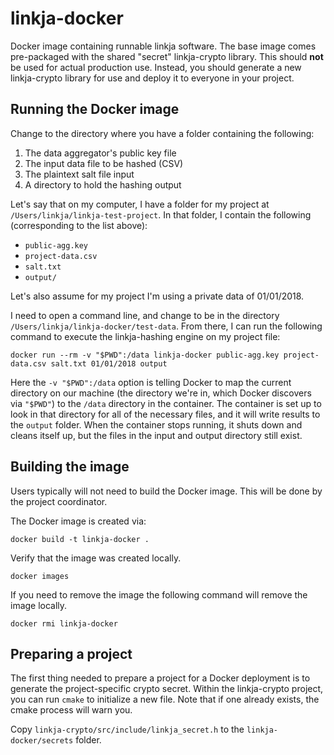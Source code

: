 # linkja-docker

Docker image containing runnable linkja software.  The base image comes pre-packaged with the shared "secret" linkja-crypto library.  This should **not** be used for actual production use.  Instead, you should generate a new linkja-crypto library for use and deploy it to everyone in your project.


## Running the Docker image
Change to the directory where you have a folder containing the following:
1. The data aggregator's public key file
2. The input data file to be hashed (CSV)
3. The plaintext salt file input
4. A directory to hold the hashing output

Let's say that on my computer, I have a folder for my project at  `/Users/linkja/linkja-test-project`.  In that folder, I contain the following (corresponding to the list above):
* `public-agg.key`
* `project-data.csv`
* `salt.txt`
* `output/`

Let's also assume for my project I'm using a private data of 01/01/2018.

I need to open a command line, and change to be in the directory `/Users/linkja/linkja-docker/test-data`.  From there, I can run the following command to execute the linkja-hashing engine on my project file:

```docker run --rm -v "$PWD":/data linkja-docker public-agg.key project-data.csv salt.txt 01/01/2018 output```

Here the `-v "$PWD":/data` option is telling Docker to map the current directory on our machine (the directory we're in, which Docker discovers via `"$PWD"`) to the `/data` directory in the container.  The container is set up to look in that directory for all of the necessary files, and it will write results to the `output` folder.  When the container stops running, it shuts down and cleans itself up, but the files in the input and output directory still exist.

## Building the image
Users typically will not need to build the Docker image.  This will be done by the project coordinator.

The Docker image is created via:

`docker build -t linkja-docker .`

Verify that the image was created locally.

`docker images`

If you need to remove the image the following command will remove the image locally.

`docker rmi linkja-docker`

## Preparing a project

The first thing needed to prepare a project for a Docker deployment is to generate the project-specific crypto secret.  Within the linkja-crypto project, you can run `cmake` to initialize a new file.  Note that if one already exists, the cmake process will warn you.

Copy `linkja-crypto/src/include/linkja_secret.h` to the `linkja-docker/secrets` folder.
